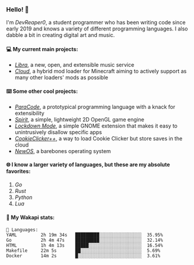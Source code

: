 ### Hello! 👋

I'm _DevReaper0_, a student programmer who has been writing code since early 2019 and knows a variety of different programming languages. I also dabble a bit in creating digital art and music.

#### 💻 My current main projects:

-   _[Libra](https://github.com/LibraMusic)_, a new, open, and extensible music service
-   _[Cloud](https://github.com/CloudLoaderMC/CloudLoader)_, a hybrid mod loader for Minecraft aiming to actively support as many other loaders' mods as possible

#### ⌨️ Some other cool projects:

-   _[ParaCode](https://github.com/ParaCodeLang/ParaCode)_, a prototypical programming language with a knack for extensibility
-   _[Spirit](https://gitlab.com/DevReaper0/SpiritEngine)_, a simple, lightweight 2D OpenGL game engine
-   _[Lockdown Mode](https://github.com/DevReaper0/GNOME-LockdownMode)_, a simple GNOME extension that makes it easy to unintrusively disallow specific apps
-   _[CookieClicker++](https://github.com/DevReaper0/CookieClickerPlusPlus)_, a way to load Cookie Clicker but store saves in the cloud
-   _[NewOS](https://github.com/DevReaper0/NewOS)_, a barebones operating system

#### 🌐 I know a larger variety of languages, but these are my absolute favorites:

1. _Go_
2. _Rust_
3. _Python_
4. _Lua_

#### 📡 My Wakapi stats:

```text
💾 Languages:
YAML         2h 19m 34s   █████████░░░░░░░░░░░░░░░░  35.95%
Go           2h 4m 47s    █████████░░░░░░░░░░░░░░░░  32.14%
HTML         1h 4m 13s    █████░░░░░░░░░░░░░░░░░░░░  16.54%
Makefile     22m 5s       ██░░░░░░░░░░░░░░░░░░░░░░░  5.69%
Docker       14m 2s       █░░░░░░░░░░░░░░░░░░░░░░░░  3.61%
```
